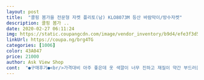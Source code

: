 ```yaml
---
layout: post 
title:  "콜핑 봄가을 전문형 자켓 플리토(남) KLO8073M 등산 바람막이/방수자켓" 
description: 콜핑 봄가 ..
date: 2020-02-27 06:11:24 
img: https://static.coupangcdn.com/image/vendor_inventory/b9d4/efe3f3d5ccf0b8026a9cd9c7fe6b64e06e5720c945e53f38ed6ab929e035.jpg 
linkUrl: https://coupa.ng/brg4TG 
categories: [1006] 
color: 43A047 
price: 21000 
author: Ask View Shop 
cont:  "●구매후기●<br/>가격대비 아주 좋은데 옷 색깔이 너무 진하고 재질이 약간 부드러움이 부족하다고 할까요.<br/>.<br/>?<br/>가성비 좋아요<br/>겨드랑이 통풍지퍼도 기본~<br/>봄가을 날씨에 덥지도 춥지도 않고 적정한 무게감까지 가졌네요~<br/>좋은제품 저렴하게 구입해서 넘 좋아요<br/>파란색을 좋아하는데 밝은파란색이 어두운파란색보다 좋은것 같구요~ 디자인이 섬세합니다.<br/> 비올때 모자써보니 얼굴을 다소 가리는것 같은데 땅보고 걸을때 지장은 없고 오히려 안경쓴 얼굴에 비가 안들어 옵니다~(답답하신분은 모자쓰고 하용하면될듯~)<br/>페인트 냄새가 약간 냄새가 강해요.<br/>.<br/><br/>" 
---
```

